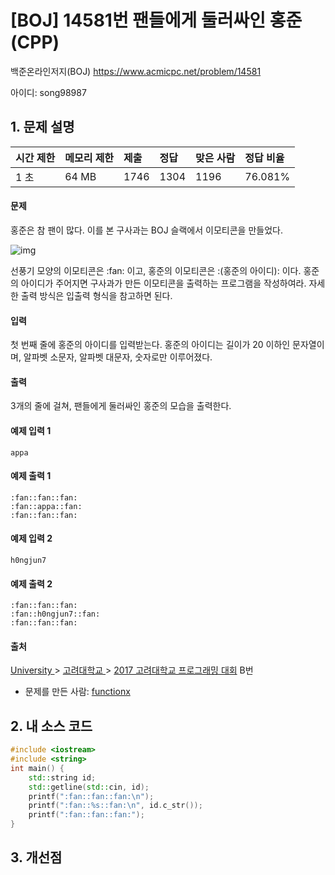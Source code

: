 # [BOJ] 14581번 팬들에게 둘러싸인 홍준 (CPP)

백준온라인저지(BOJ) https://www.acmicpc.net/problem/14581

아이디: song98987



## 1. 문제 설명

| 시간 제한 | 메모리 제한 | 제출 | 정답 | 맞은 사람 | 정답 비율 |
| :-------- | :---------- | :--- | :--- | :-------- | :-------- |
| 1 초      | 64 MB       | 1746 | 1304 | 1196      | 76.081%   |

#### 문제

홍준은 참 팬이 많다. 이를 본 구사과는 BOJ 슬랙에서 이모티콘을 만들었다.

![img](https://onlinejudgeimages.s3-ap-northeast-1.amazonaws.com/problem/14581/1.png)

선풍기 모양의 이모티콘은 :fan: 이고, 홍준의 이모티콘은 :(홍준의 아이디): 이다. 홍준의 아이디가 주어지면 구사과가 만든 이모티콘을 출력하는 프로그램을 작성하여라. 자세한 출력 방식은 입출력 형식을 참고하면 된다.

#### 입력

첫 번째 줄에 홍준의 아이디를 입력받는다. 홍준의 아이디는 길이가 20 이하인 문자열이며, 알파벳 소문자, 알파벳 대문자, 숫자로만 이루어졌다.

#### 출력

3개의 줄에 걸쳐, 팬들에게 둘러싸인 홍준의 모습을 출력한다.



#### 예제 입력 1

```
appa
```

#### 예제 출력 1

```
:fan::fan::fan:
:fan::appa::fan:
:fan::fan::fan:
```

#### 예제 입력 2

```
h0ngjun7
```

#### 예제 출력 2

```
:fan::fan::fan:
:fan::h0ngjun7::fan:
:fan::fan::fan:
```



#### 출처

[University ](https://www.acmicpc.net/category/5)> [고려대학교 ](https://www.acmicpc.net/category/341)> [2017 고려대학교 프로그래밍 대회](https://www.acmicpc.net/category/detail/1744) B번

- 문제를 만든 사람: [functionx](https://www.acmicpc.net/user/functionx)



## 2. 내 소스 코드

```C++
#include <iostream>
#include <string>
int main() {
	std::string id;
	std::getline(std::cin, id);
	printf(":fan::fan::fan:\n");
	printf(":fan::%s::fan:\n", id.c_str());
	printf(":fan::fan::fan:");
}
```



## 3. 개선점

